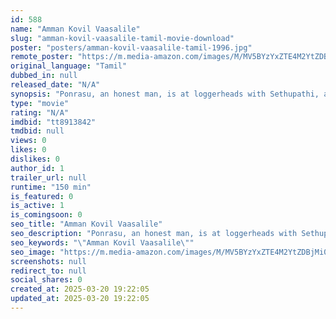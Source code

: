 ```yaml
---
id: 588
name: "Amman Kovil Vaasalile"
slug: "amman-kovil-vaasalile-tamil-movie-download"
poster: "posters/amman-kovil-vaasalile-tamil-1996.jpg"
remote_poster: "https://m.media-amazon.com/images/M/MV5BYzYxZTE4M2YtZDBjMi00Y2I0LWJkMzQtYmY5NmI5YWM1NWFlXkEyXkFqcGdeQXVyMjA4OTI5NDQ@._V1_SX300.jpg"
original_language: "Tamil"
dubbed_in: null
released_date: "N/A"
synopsis: "Ponrasu, an honest man, is at loggerheads with Sethupathi, an evil man. Impressed by his good nature, Pongothai falls for Ponrasu, but things take an ugly turn when Sethupathi wants to marry her."
type: "movie"
rating: "N/A"
imdbid: "tt8913842"
tmdbid: null
views: 0
likes: 0
dislikes: 0
author_id: 1
trailer_url: null
runtime: "150 min"
is_featured: 0
is_active: 1
is_comingsoon: 0
seo_title: "Amman Kovil Vaasalile"
seo_description: "Ponrasu, an honest man, is at loggerheads with Sethupathi, an evil man. Impressed by his good nature, Pongothai falls for Ponrasu, but things take an ugly turn when Sethupathi wants to marry her."
seo_keywords: "\"Amman Kovil Vaasalile\""
seo_image: "https://m.media-amazon.com/images/M/MV5BYzYxZTE4M2YtZDBjMi00Y2I0LWJkMzQtYmY5NmI5YWM1NWFlXkEyXkFqcGdeQXVyMjA4OTI5NDQ@._V1_SX300.jpg"
screenshots: null
redirect_to: null
social_shares: 0
created_at: 2025-03-20 19:22:05
updated_at: 2025-03-20 19:22:05
---
```


